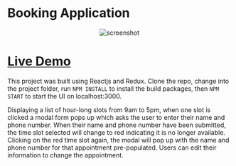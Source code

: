 # Booking Application

<p align='center'>
    <img src='images/mvp.png' alt='screenshot'></img>
</p>

# [Live Demo](http://www.gearshakedown.net/)

This project was built using Reactjs and Redux.  Clone the repo, change into the project folder, run `NPM INSTALL` to install the build packages, then `NPM START` to start the UI on localhost:3000.

Displaying a list of hour-long slots from 9am to 5pm, when one slot is clicked a modal form pops up which asks the user to enter their name and phone number.  When their name and phone number have been submitted, the time slot selected will change to red indicating it is no longer available.  Clicking on the red time slot again, the modal will pop up with the name and phone number for that appointment pre-populated.  Users can edit their information to change the appointment.
